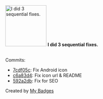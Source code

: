 <img src="https://my-badges.github.io/my-badges/fix-3.png" alt="I did 3 sequential fixes." title="I did 3 sequential fixes." width="128">
<strong>I did 3 sequential fixes.</strong>
<br><br>

Commits:

- <a href="https://github.com/Jasonnor/th-music-video-generator/commit/7cdf05ca2945e4d07da7d66551be2cf7d3150aa6">7cdf05c</a>: Fix Android icon
- <a href="https://github.com/Jasonnor/th-music-video-generator/commit/c6a83d44929441d0d785f23ff0ebd398617dd9a4">c6a83d4</a>: Fix icon url & README
- <a href="https://github.com/Jasonnor/th-music-video-generator/commit/592a2db14b103a3e5e29957be9b18f834bc383fa">592a2db</a>: Fix for SEO


Created by <a href="https://github.com/my-badges/my-badges">My Badges</a>